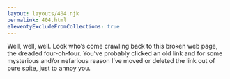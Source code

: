 ```yaml
---
layout: layouts/404.njk
permalink: 404.html
eleventyExcludeFromCollections: true
---
```


Well, well, well. Look who’s come crawling back to this broken web page, the dreaded four-oh-four. You’ve probably clicked an old link and for some mysterious and/or nefarious reason I’ve moved or deleted the link out of pure spite, just to annoy you.
